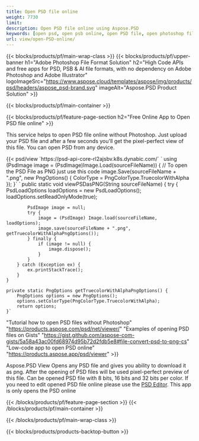 ```yaml
---
title: Open PSD file online
weight: 7730
limit: 
description: Open PSD file online using Aspose.PSD
keywords: [open psd, open psb online, open PSD file, open photoshop file, preview psd]
url: view/open-PSD-online/
---
```


{{< blocks/products/pf/main-wrap-class >}}
{{< blocks/products/pf/upper-banner h1="Adobe Photoshop File Format Solution" h2="High Code APIs and free apps for PSD, PSB & AI file formats, with no dependency on Adobe Photoshop and Adobe Illustrator" logoImageSrc="https://www.aspose.cloud/templates/aspose/img/products/psd/headers/aspose_psd-brand.svg" imageAlt="Aspose.PSD Product Solution" >}}

{{< blocks/products/pf/main-container >}}

{{< blocks/products/pf/feature-page-section h2="Free Online App to Open PSD file online" >}}
<p>This service helps to open PSD file online without Photoshop. Just upload your PSD file and after a few seconds you'll get the pixel-perfect view of this file. You can open PSD from any device.</p>
{{< psd/view `https://psd-api-core-rl2ajsbv.k8s.dynabic.com/` 
`    using (PsdImage image = (PsdImage)Image.Load(sourceFileName))
    {
	    // To open the PSD File as PNG just use this code
        image.Save(sourceFileName + ".png",  new PngOptions() {  ColorType = PngColorType.TruecolorWithAlpha });
    }` 	`    public static void viewPSDasPNG(String sourceFileName) {
        try {
            PsdLoadOptions loadOptions = new PsdLoadOptions();
            loadOptions.setReadOnlyMode(true);
            
            PsdImage image = null;
            try {
                image = (PsdImage) Image.load(sourceFileName, loadOptions);
                image.save(sourceFileName + ".png", getTruecolorWithAlphaPngOptions());
            } finally {
                if (image != null) {
                    image.dispose();
                }
            }
        } catch (Exception ex) {
            ex.printStackTrace();
        }
    }
    
    private static PngOptions getTruecolorWithAlphaPngOptions() {
        PngOptions options = new PngOptions();
        options.setColorType(PngColorType.TruecolorWithAlpha);
        return options;
    }` 
"Tutorial how to open PSD files without Photoshop" "https://products.aspose.com/psd/net/viewer/" 
"Examples of opening PSD files on Gists" "https://gist.github.com/aspose-com-gists/5a58a43ac00fd68974d95b72d2fdb5e8#file-convert-psd-to-png-cs" 
"Low-code app to open PSD online" "https://products.aspose.app/psd/viewer" >}}
<p>Aspose.PSD View Opens any PSD file and gives you ability to download it as png. After the opening of PSD files will be used pixel-perfect preview of this file. Can be opened PSD file with 8 bits, 16 bits and 32 bits per color. If you need to edit opened PSD file online please use the <a href="https://products.aspose.app/psd/editor">PSD Editor</a>. This app is only opens the PSD online</p>
{{< /blocks/products/pf/feature-page-section >}}
{{< /blocks/products/pf/main-container >}}


{{< /blocks/products/pf/main-wrap-class >}}

{{< blocks/products/products-backtop-button >}}

